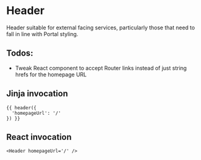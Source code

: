 # Header

Header suitable for external facing services, particularly those that need to fall in line with Portal styling.

## Todos:
- Tweak React component to accept Router links instead of just string hrefs for the homepage URL

## Jinja invocation
```
{{ header({
  'homepageUrl': '/'
}) }}
```

## React invocation

```
<Header homepageUrl='/' />
```
